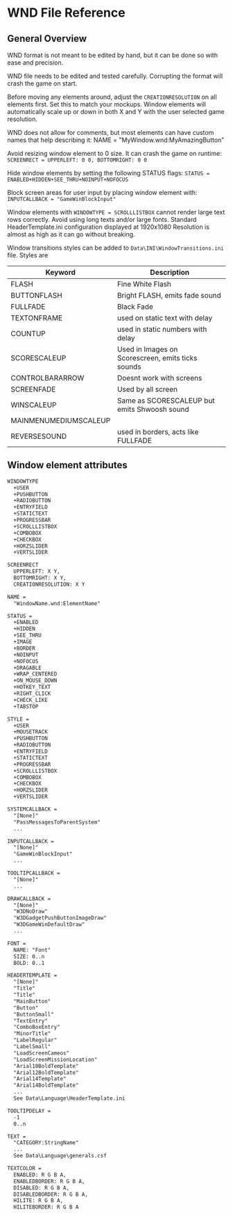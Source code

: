 # WND File Reference

## General Overview

WND format is not meant to be edited by hand, but it can be done so with ease and precision.

WND file needs to be edited and tested carefully. Corrupting the format will crash the game on start.

Before moving any elements around, adjust the `CREATIONRESOLUTION` on all elements first.
 Set this to match your mockups. Window elements will automatically scale up or down in both X and Y
 with the user selected game resolution.

WND does not allow for comments, but most elements can have custom names that help describing it:
 NAME = "MyWindow.wnd:MyAmazingButton"

Avoid resizing window element to 0 size. It can crash the game on runtime:
 `SCREENRECT = UPPERLEFT: 0 0, BOTTOMRIGHT: 0 0`

Hide window elements by setting the following STATUS flags:
 `STATUS = ENABLED+HIDDEN+SEE_THRU+NOINPUT+NOFOCUS`
  
Block screen areas for user input by placing window element with:
 `INPUTCALLBACK = "GameWinBlockInput"`

Window elements with `WINDOWTYPE = SCROLLLISTBOX` cannot render large text rows correctly.
 Avoid using long texts and/or large fonts. Standard HeaderTemplate.ini configuration
 displayed at 1920x1080 Resolution is almost as high as it can go without breaking.

Window transitions styles can be added to `Data\INI\WindowTransitions.ini` file. Styles are

| Keyword               | Description                                         |
|-----------------------|-----------------------------------------------------|
| FLASH                 | Fine White Flash                                    |
| BUTTONFLASH           | Bright FLASH, emits fade sound                      |
| FULLFADE              | Black Fade                                          |
| TEXTONFRAME           | used on static text with delay                      |
| COUNTUP               | used in static numbers with delay                   |
| SCORESCALEUP          | Used in Images on Scorescreen, emits ticks sounds   |
| CONTROLBARARROW       | Doesnt work with screens                            |
| SCREENFADE            | Used by all screen                                  |
| WINSCALEUP            | Same as SCORESCALEUP but emits Shwoosh sound        |
| MAINMENUMEDIUMSCALEUP |                                                     |
| REVERSESOUND          | used in borders, acts like FULLFADE                 |

## Window element attributes

``` txt
WINDOWTYPE
  +USER
  +PUSHBUTTON
  +RADIOBUTTON
  +ENTRYFIELD
  +STATICTEXT
  +PROGRESSBAR
  +SCROLLLISTBOX
  +COMBOBOX
  +CHECKBOX
  +HORZSLIDER
  +VERTSLIDER
```

``` txt
SCREENRECT
  UPPERLEFT: X Y,
  BOTTOMRIGHT: X Y,
  CREATIONRESOLUTION: X Y
```

``` txt
NAME = 
  "WindowName.wnd:ElementName"
```

``` txt
STATUS =
  +ENABLED
  +HIDDEN
  +SEE_THRU
  +IMAGE
  +BORDER
  +NOINPUT
  +NOFOCUS
  +DRAGABLE
  +WRAP_CENTERED
  +ON_MOUSE_DOWN
  +HOTKEY_TEXT
  +RIGHT_CLICK
  +CHECK_LIKE
  +TABSTOP
```

``` txt
STYLE =
  +USER
  +MOUSETRACK
  +PUSHBUTTON
  +RADIOBUTTON
  +ENTRYFIELD
  +STATICTEXT
  +PROGRESSBAR
  +SCROLLLISTBOX
  +COMBOBOX
  +CHECKBOX
  +HORZSLIDER
  +VERTSLIDER
```

``` txt
SYSTEMCALLBACK =
  "[None]"
  "PassMessagesToParentSystem"
  ...
```
  
``` txt
INPUTCALLBACK =
  "[None]"
  "GameWinBlockInput"
  ...
```
  
``` txt
TOOLTIPCALLBACK =
  "[None]"
  ...
```
  
``` txt
DRAWCALLBACK =
  "[None]"
  "W3DNoDraw"
  "W3DGadgetPushButtonImageDraw"
  "W3DGameWinDefaultDraw"
  ...
```
  
``` txt
FONT =
  NAME: "Font"
  SIZE: 0..n
  BOLD: 0..1
```
  
``` txt
HEADERTEMPLATE =
  "[None]"
  "Title"
  "Title"
  "MainButton"
  "Button"
  "ButtonSmall"
  "TextEntry"
  "ComboBoxEntry"
  "MinorTitle"
  "LabelRegular"
  "LabelSmall"
  "LoadScreenCameos"
  "LoadScreenMissionLocation"
  "Arial10BoldTemplate"
  "Arial12BoldTemplate"
  "Arial14Template"
  "Arial14BoldTemplate"
  ...
  See Data\Language\HeaderTemplate.ini
```

``` txt
TOOLTIPDELAY =
  -1
  0..n
```

``` txt
TEXT =
  "CATEGORY:StringName"
  ...
  See Data\Language\generals.csf
```

``` txt
TEXTCOLOR =
  ENABLED: R G B A,
  ENABLEDBORDER: R G B A,
  DISABLED: R G B A,
  DISABLEDBORDER: R G B A,
  HILITE: R G B A,
  HILITEBORDER: R G B A
```
